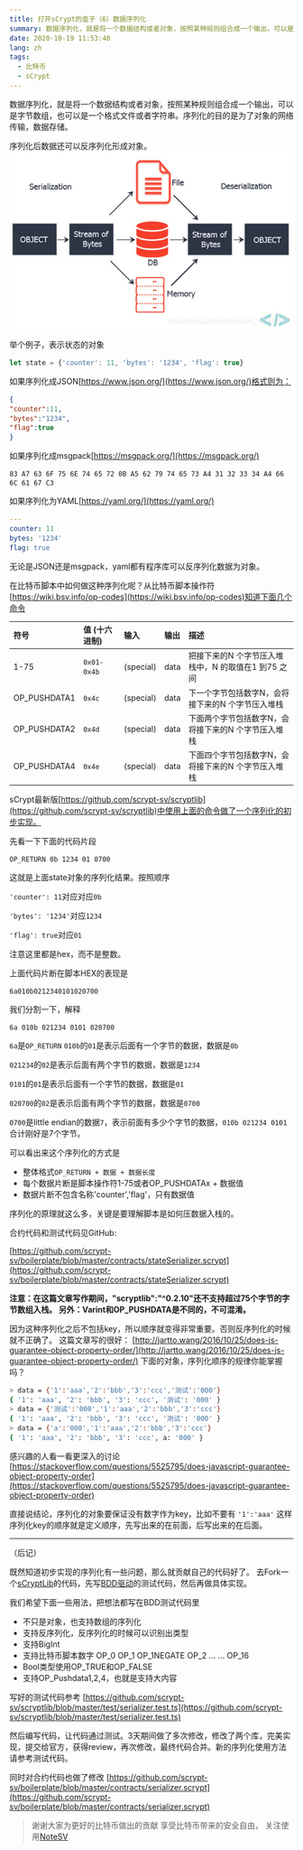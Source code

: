 ```yaml
---
title: 打开sCrypt的盒子（6）数据序列化
summary: 数据序列化，就是将一个数据结构或者对象，按照某种规则组合成一个输出，可以是字节数组，也可以是一个格式文件或者字符串。序列化的目的是为了对象的网络传输，数据存储。
date: 2020-10-19 11:53:40
lang: zh
tags: 
  - 比特币
  - sCrypt
---
```

数据序列化，就是将一个数据结构或者对象，按照某种规则组合成一个输出，可以是字节数组，也可以是一个格式文件或者字符串。序列化的目的是为了对象的网络传输，数据存储。

序列化后数据还可以反序列化形成对象。
![](./images/20201019114835459.jpg)

举个例子，表示状态的对象

```javascript
let state = {'counter': 11, 'bytes': '1234', 'flag': true}
```

如果序列化成JSON[https://www.json.org/](https://www.json.org/)格式则为：

```json
{
"counter":11,
"bytes":"1234",
"flag":true
}
```

如果序列化成msgpack[https://msgpack.org/](https://msgpack.org/)

```hex
83 A7 63 6F 75 6E 74 65 72 0B A5 62 79 74 65 73 A4 31 32 33 34 A4 66 6C 61 67 C3
```

如果序列化为YAML[https://yaml.org/](https://yaml.org/)

```yaml
---
counter: 11
bytes: '1234'
flag: true
```

无论是JSON还是msgpack，yaml都有程序库可以反序列化数据为对象。

在比特币脚本中如何做这种序列化呢？从比特币脚本操作符[https://wiki.bsv.info/op-codes](https://wiki.bsv.info/op-codes)知道下面几个命令

| 符号           | 值 (十六进制)  | 输入        | 输出   | 描述                             |
|:------------ |:--------- |:--------- |:---- |:------------------------------ |
| 1-75         | ```0x01-0x4b```| (special) | data | 把接下来的N 个字节压入堆栈中，N 的取值在1 到75 之间 |
| OP_PUSHDATA1 | ```0x4c```| (special) | data | 下一个字节包括数字N，会将接下来的N 个字节压入堆栈     |
| OP_PUSHDATA2 | ```0x4d```| (special) | data | 下面两个字节包括数字N，会将接下来的N 个字节压入堆栈    |
| OP_PUSHDATA4 | ```0x4e ```| (special) | data | 下面四个字节包括数字N，会将接下来的N 个字节压入堆栈    |

sCrypt最新版[https://github.com/scrypt-sv/scryptlib](https://github.com/scrypt-sv/scryptlib)中使用上面的命令做了一个序列化的初步实现。

先看一下下面的代码片段

```plain
OP_RETURN 0b 1234 01 0700
```

这就是上面state对象的序列化结果。按照顺序

```'counter': 11```对应对应```0b```

```'bytes': '1234'```对应```1234```

```'flag': true```对应```01```

注意这里都是hex，而不是整数。

上面代码片断在脚本HEX的表现是

```plain
6a010b0212340101020700
```

我们分割一下，解释

```plain
6a 010b 021234 0101 020700
```

```6a```是```OP_RETURN```
```010b```的```01```是表示后面有一个字节的数据，数据是```0b```

```021234```的```02```是表示后面有两个字节的数据，数据是```1234```

```0101```的```01```是表示后面有一个字节的数据，数据是```01```

```020700```的```02```是表示后面有两个字节的数据，数据是```0700```

```0700```是little endian的数据```7```，表示前面有多少个字节的数据，```010b 021234 0101```合计刚好是7个字节。

可以看出来这个序列化的方式是

* 整体格式```OP_RETURN + 数据 + 数据长度```
* 每个数据片断是脚本操作符1-75或者OP_PUSHDATAx + 数据值
* 数据片断不包含名称'counter','flag'，只有数据值

序列化的原理就这么多，关键是要理解脚本是如何压数据入栈的。

合约代码和测试代码见GitHub:

[https://github.com/scrypt-sv/boilerplate/blob/master/contracts/stateSerializer.scrypt](https://github.com/scrypt-sv/boilerplate/blob/master/contracts/stateSerializer.scrypt)

**注意：在这篇文章写作期间，"scryptlib":"^0.2.10"还不支持超过75个字节的字节数组入栈。
另外：Varint和OP_PUSHDATA是不同的，不可混淆。**

因为这种序列化之后不包括key，所以顺序就变得非常重要。否则反序列化的时候就不正确了。
这篇文章写的很好： [http://jartto.wang/2016/10/25/does-js-guarantee-object-property-order/](http://jartto.wang/2016/10/25/does-js-guarantee-object-property-order/)
下面的对象，序列化顺序的规律你能掌握吗？
```bash
> data = {'1':'aaa','2':'bbb','3':'ccc','测试':'000'}
{ '1': 'aaa', '2': 'bbb', '3': 'ccc', '测试': '000' }
> data = {'测试':'000','1':'aaa','2':'bbb','3':'ccc'}
{ '1': 'aaa', '2': 'bbb', '3': 'ccc', '测试': '000' }
> data = {'a':'000','1':'aaa','2':'bbb','3':'ccc'}
{ '1': 'aaa', '2': 'bbb', '3': 'ccc', a: '000' }
```

感兴趣的人看一看更深入的讨论 [https://stackoverflow.com/questions/5525795/does-javascript-guarantee-object-property-order](https://stackoverflow.com/questions/5525795/does-javascript-guarantee-object-property-order)

直接说结论，序列化的对象要保证没有数字作为key，比如不要有 ```'1':'aaa'```
这样序列化key的顺序就是定义顺序，先写出来的在前面，后写出来的在后面。

---
（后记）

既然知道初步实现的序列化有一些问题，那么就贡献自己的代码好了。
去Fork一个[sCryptLib](https://github.com/scrypt-sv/scryptlib)的代码，先写[BDD驱动](https://zh.javascript.info/testing-mocha)的测试代码，然后再做具体实现。

我们希望下面一些用法，把想法都写在BDD测试代码里

 - 不只是对象，也支持数组的序列化
 - 支持反序列化，反序列化的时候可以识别出类型
 - 支持BigInt
 - 支持比特币脚本数字 OP_0 OP_1 OP_1NEGATE OP_2 ... ... OP_16
 - Bool类型使用OP_TRUE和OP_FALSE
 - 支持OP_Pushdata1,2,4，也就是支持大内容

写好的测试代码参考
 [https://github.com/scrypt-sv/scryptlib/blob/master/test/serializer.test.ts](https://github.com/scrypt-sv/scryptlib/blob/master/test/serializer.test.ts)

然后编写代码，让代码通过测试。3天期间做了多次修改，修改了两个库，完美实现，提交给官方，获得review，再次修改，最终代码合并。新的序列化使用方法请参考测试代码。

同时对合约代码也做了修改
[https://github.com/scrypt-sv/boilerplate/blob/master/contracts/serializer.scrypt](https://github.com/scrypt-sv/boilerplate/blob/master/contracts/serializer.scrypt)

> 谢谢大家为更好的比特币做出的贡献
> 享受比特币带来的安全自由， 关注使用[NoteSV](https://note.sv)